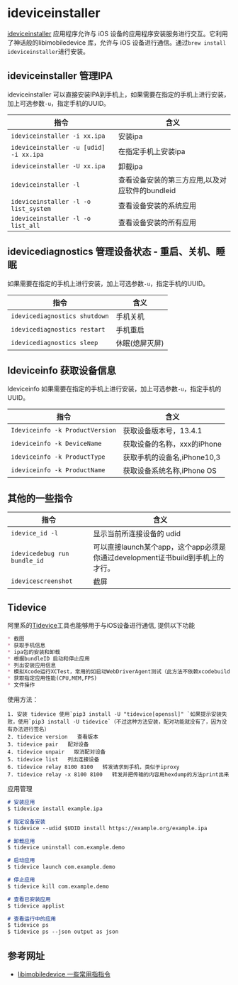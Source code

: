 # ideviceinstaller
[ideviceinstaller](https://github.com/libimobiledevice/libimobiledevice) 应用程序允许与 iOS 设备的应用程序安装服务进行交互。它利用了神话般的libimobiledevice 库，允许与 iOS 设备进行通信。通过`brew install ideviceinstaller`进行安装。

## ideviceinstaller  管理IPA
ideviceinstaller 可以直接安装IPA到手机上，如果需要在指定的手机上进行安装，加上可选参数`-u`，指定手机的UUID。

指令 | 含义
------- | -------
`ideviceinstaller -i xx.ipa` | 安装ipa
`ideviceinstaller -u [udid] -i xx.ipa` | 在指定手机上安装ipa
`ideviceinstaller -U xx.ipa` | 卸载ipa
`ideviceinstaller -l ` | 查看设备安装的第三方应用,以及对应软件的bundleid
`ideviceinstaller -l -o list_system` | 查看设备安装的系统应用
`ideviceinstaller -l -o list_all` | 查看设备安装的所有应用

## idevicediagnostics 管理设备状态 - 重启、关机、睡眠
如果需要在指定的手机上进行安装，加上可选参数`-u`，指定手机的UUID。

指令 | 含义
------- | -------
`idevicediagnostics shutdown` | 手机关机
`idevicediagnostics restart` | 手机重启
`idevicediagnostics sleep` | 休眠(熄屏灭屏)


## Ideviceinfo 获取设备信息
Ideviceinfo 如果需要在指定的手机上进行安装，加上可选参数`-u`，指定手机的UUID。

指令 | 含义
------- | -------
`Ideviceinfo -k ProductVersion` | 获取设备版本号，13.4.1
`ideviceinfo -k DeviceName` | 获取设备的名称，xxx的iPhone
`ideviceinfo -k ProductType` | 获取手机的设备名,iPhone10,3
`ideviceinfo -k ProductName` | 获取设备系统名称,iPhone OS

## 其他的一些指令

指令 | 含义
------- | -------
`idevice_id -l` | 显示当前所连接设备的 udid 
`idevicedebug run bundle_id ` | 可以直接launch某个app，这个app必须是你通过development证书build到手机上的才行。
`idevicescreenshot` | 截屏

## Tidevice
阿里系的[Tidevice](https://github.com/alibaba/taobao-iphone-device)工具也能够用于与iOS设备进行通信, 提供以下功能
```markdown
* 截图
* 获取手机信息
* ipa包的安装和卸载
* 根据bundleID 启动和停止应用
* 列出安装应用信息
* 模拟Xcode运行XCTest，常用的如启动WebDriverAgent测试（此方法不依赖xcodebuild)
* 获取指定应用性能(CPU,MEM,FPS)
* 文件操作
```

使用方法：
```markdwon
1. 安装 tidevice 使用`pip3 install -U "tidevice[openssl]" `如果提示安装失败，使用`pip3 install -U tidevice`（不过这种方法安装，配对功能就没有了，因为没有办法进行签名）
2. tidevice version   查看版本
3. tidevice pair   配对设备
4. tidevice unpair   取消配对设备
5. tidevice list   列出连接设备
6. tidevice relay 8100 8100   转发请求到手机，类似于iproxy
7. tidevice relay -x 8100 8100   转发并把传输的内容用hexdump的方法print出来
```

应用管理
```markdown
# 安装应用
$ tidevice install example.ipa

# 指定设备安装
$ tidevice --udid $UDID install https://example.org/example.ipa

# 卸载应用
$ tidevice uninstall com.example.demo

# 启动应用
$ tidevice launch com.example.demo

# 停止应用
$ tidevice kill com.example.demo

# 查看已安装应用
$ tidevice applist

# 查看运行中的应用
$ tidevice ps
$ tidevice ps --json output as json
```


## 参考网址
* [libimobiledevice 一些常用指指令](https://blog.csdn.net/babytiger/article/details/121511002)